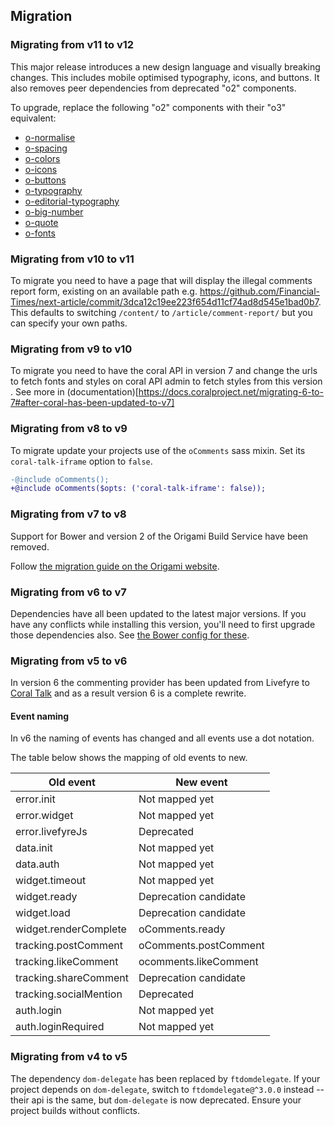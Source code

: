 ## Migration

### Migrating from v11 to v12

This major release introduces a new design language and visually breaking changes. This includes mobile optimised typography, icons, and buttons. It also removes peer dependencies from deprecated "o2" components.

To upgrade, replace the following "o2" components with their "o3" equivalent:

- [o-normalise](../o-normalise/MIGRATION.md)
- [o-spacing](../o-spacing/MIGRATION.md)
- [o-colors](../o-colors/MIGRATION.md)
- [o-icons](../o-icons/MIGRATION.md)
- [o-buttons](../o-buttons/MIGRATION.md)
- [o-typography](../o-typography/MIGRATION.md)
- [o-editorial-typography](../o-editorial-typography/MIGRATION.md)
- [o-big-number](../o-big-number/MIGRATION.md)
- [o-quote](../o-quote/MIGRATION.md)
- [o-fonts](../o-fonts/MIGRATION.md)

### Migrating from v10 to v11

To migrate you need to have a page that will display the illegal comments report form, existing on an available path e.g. https://github.com/Financial-Times/next-article/commit/3dca12c19ee223f654d11cf74ad8d545e1bad0b7. This defaults to switching `/content/` to `/article/comment-report/` but you can specify your own paths.

### Migrating from v9 to v10

To migrate you need to have the coral API in version 7 and change the urls to fetch fonts and styles on coral API admin to fetch styles from this version . See more in (documentation)[https://docs.coralproject.net/migrating-6-to-7#after-coral-has-been-updated-to-v7]

### Migrating from v8 to v9

To migrate update your projects use of the `oComments` sass mixin. Set its `coral-talk-iframe` option to `false`.

```diff
-@include oComments();
+@include oComments($opts: ('coral-talk-iframe': false));
```

### Migrating from v7 to v8

Support for Bower and version 2 of the Origami Build Service have been removed.

Follow [the migration guide on the Origami website](https://origami.ft.com/documentation/tutorials/bower-to-npm/).

### Migrating from v6 to v7

Dependencies have all been updated to the latest major versions. If you have any conflicts while installing this version, you'll need to first upgrade those dependencies also. See [the Bower config for these](./bower.json).

### Migrating from v5 to v6

In version 6 the commenting provider has been updated from Livefyre to [Coral Talk](https://coralproject.net/talk/) and as a result version 6 is a complete rewrite.

#### Event naming

In v6 the naming of events has changed and all events use a dot notation.

The table below shows the mapping of old events to new.

| Old event              | New event             |
| ---------------------- | --------------------- |
| error.init             | Not mapped yet        |
| error.widget           | Not mapped yet        |
| error.livefyreJs       | Deprecated            |
| data.init              | Not mapped yet        |
| data.auth              | Not mapped yet        |
| widget.timeout         | Not mapped yet        |
| widget.ready           | Deprecation candidate |
| widget.load            | Deprecation candidate |
| widget.renderComplete  | oComments.ready       |
| tracking.postComment   | oComments.postComment |
| tracking.likeComment   | ocomments.likeComment |
| tracking.shareComment  | Deprecation candidate |
| tracking.socialMention | Deprecated            |
| auth.login             | Not mapped yet        |
| auth.loginRequired     | Not mapped yet        |

### Migrating from v4 to v5

The dependency `dom-delegate` has been replaced by `ftdomdelegate`. If your project depends on `dom-delegate`, switch to `ftdomdelegate@^3.0.0` instead -- their api is the same, but `dom-delegate` is now deprecated. Ensure your project builds without conflicts.
